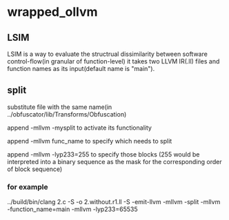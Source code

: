 # wrapped_ollvm

## LSIM
LSIM is a way to evaluate the structrual dissimilarity between software control-flow(in granular of function-level)
it takes two LLVM IR(.ll) files and function names as its input(default name is "main"). 


## split
substitute file with the same name(in ../obfuscator/lib/Transforms/Obfuscation)

append -mllvm -mysplit to activate its functionality

append -mllvm func_name to specify which needs to split

append -mllvm -lyp233=255 to specify those blocks (255 would be interpreted into a binary sequence as the mask for the corresponding order of block sequence)

### for example



../build/bin/clang 2.c -S -o 2.without.r1.ll -S -emit-llvm -mllvm -split -mllvm -function_name=main -mllvm -lyp233=65535
